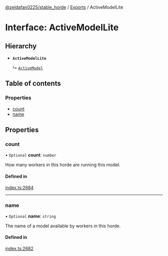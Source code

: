 [@zeldafan0225/stable_horde](../README.md) / [Exports](../modules.md) / ActiveModelLite

# Interface: ActiveModelLite

## Hierarchy

- **`ActiveModelLite`**

  ↳ [`ActiveModel`](ActiveModel.md)

## Table of contents

### Properties

- [count](ActiveModelLite.md#count)
- [name](ActiveModelLite.md#name)

## Properties

### count

• `Optional` **count**: `number`

How many workers in this horde are running this model.

#### Defined in

[index.ts:2684](https://github.com/ZeldaFan0225/stable_horde/blob/c25ea19/index.ts#L2684)

___

### name

• `Optional` **name**: `string`

The name of a model available by workers in this horde.

#### Defined in

[index.ts:2682](https://github.com/ZeldaFan0225/stable_horde/blob/c25ea19/index.ts#L2682)
